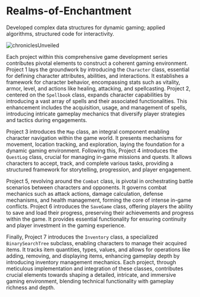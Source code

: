 # Realms-of-Enchantment
Developed complex data structures for dynamic gaming; applied algorithms, structured code for interactivity.

![chroniclesUnveiled](https://github.com/tech-moh-logy/Realms-of-Enchantment/assets/132733865/61b20d8e-f3cb-4adc-8992-9a234a14d3b4)

Each project within this comprehensive game development series contributes pivotal elements to construct a coherent gaming environment. Project 1 lays the groundwork by introducing the `Character` class, essential for defining character attributes, abilities, and interactions. It establishes a framework for character behavior, encompassing stats such as vitality, armor, level, and actions like healing, attacking, and spellcasting. Project 2, centered on the `Spellbook` class, expands character capabilities by introducing a vast array of spells and their associated functionalities. This enhancement includes the acquisition, usage, and management of spells, introducing intricate gameplay mechanics that diversify player strategies and tactics during engagements.

Project 3 introduces the `Map` class, an integral component enabling character navigation within the game world. It presents mechanisms for movement, location tracking, and exploration, laying the foundation for a dynamic gaming environment. Following this, Project 4 introduces the `QuestLog` class, crucial for managing in-game missions and quests. It allows characters to accept, track, and complete various tasks, providing a structured framework for storytelling, progression, and player engagement. 

Project 5, revolving around the `Combat` class, is pivotal in orchestrating battle scenarios between characters and opponents. It governs combat mechanics such as attack actions, damage calculation, defense mechanisms, and health management, forming the core of intense in-game conflicts. Project 6 introduces the `SaveGame` class, offering players the ability to save and load their progress, preserving their achievements and progress within the game. It provides essential functionality for ensuring continuity and player investment in the gaming experience.

Finally, Project 7 introduces the `Inventory` class, a specialized `BinarySearchTree` subclass, enabling characters to manage their acquired items. It tracks item quantities, types, values, and allows for operations like adding, removing, and displaying items, enhancing gameplay depth by introducing inventory management mechanics. Each project, through meticulous implementation and integration of these classes, contributes crucial elements towards shaping a detailed, intricate, and immersive gaming environment, blending technical functionality with gameplay richness and depth.
